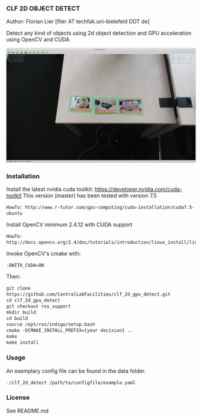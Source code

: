 ### CLF 2D OBJECT DETECT

Author: Florian Lier [flier AT techfak.uni-bielefeld DOT de]

Detect any kind of objects using 2d object detection and GPU acceleration
using OpenCV and CUDA

![CLF GPU DETECT](https://github.com/CentralLabFacilities/clf_2d_gpu_detect/blob/master/clf_gpu_detect_screenshot.png "")

### Installation

Install the latest nvidia cuda toolkit: https://developer.nvidia.com/cuda-toolkit
This version (master) has been tested with version 7.5

    HowTo: http://www.r-tutor.com/gpu-computing/cuda-installation/cuda7.5-ubuntu

Install OpenCV minimum 2.4.12 with CUDA support

    HowTo: http://docs.opencv.org/2.4/doc/tutorials/introduction/linux_install/linux_install.html

Invoke OpenCV's cmake with:

    -DWITH_CUDA=ON

Then:

    git clone https://github.com/CentralLabFacilities/clf_2d_gpu_detect.git
    cd clf_2d_gpu_detect
    git checkout ros_support
    mkdir build
    cd build
    source /opt/ros/indigo/setup.bash
    cmake -DCMAKE_INSTALL_PREFIX={your decision} ..
    make
    make install

### Usage

An exemplary config file can be found in the data folder.

    ./clf_2d_detect /path/to/configfile/example.yaml

### License

See README.md
